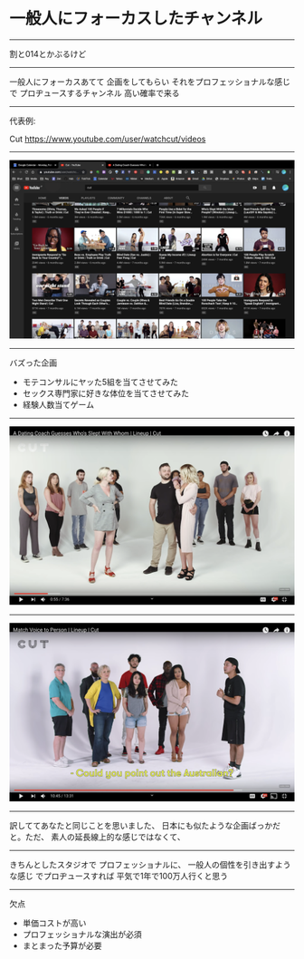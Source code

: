 # 一般人にフォーカスしたチャンネル

---

割と014とかぶるけど

---

一般人にフォーカスあてて
企画をしてもらい
それをプロフェッショナルな感じで
プロヂュースするチャンネル
高い確率で来る

---

代表例:

Cut
https://www.youtube.com/user/watchcut/videos

---

![a](assets/a.png)

---

バズった企画

- モテコンサルにヤッた5組を当てさせてみた
- セックス専門家に好きな体位を当てさせてみた
- 経験人数当てゲーム

---

![b](assets/b.png)

---

![c](assets/c.png)

---

訳しててあなたと同じことを思いました、
日本にも似たような企画ばっかだと。ただ、
素人の延長線上的な感じではなくて、

---

きちんとしたスタジオで
プロフェッショナルに、
一般人の個性を引き出すような感じ
でプロヂュースすれば
平気で1年で100万人行くと思う

---

欠点

- 単価コストが高い
- プロフェッショナルな演出が必須
- まとまった予算が必要
